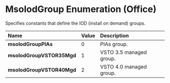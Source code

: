 
# MsoIodGroup Enumeration (Office)

Specifies constants that define the IOD (install on demand) groups.



|**Name**|**Value**|**Description**|
|:-----|:-----|:-----|
| **msoIodGroupPIAs**|0|PIAs group.|
| **msoIodGroupVSTOR35Mgd**|1|VSTO 3.5 managed group.|
| **msoIodGroupVSTOR40Mgd**|2|VSTO 4.0 managed group.|
